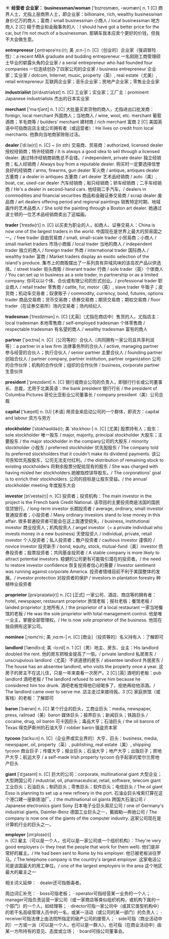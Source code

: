 ☀ <span class="category">**经营者 企业家：**</span>
<span class="vocabulary">**businessman/woman**</span> ['bɪznɪsmæn, -wʊmæn] 
<span class="definition">n. 1 [C] 商界人士，尤指上层商界人士，即企业家：</span>billionaire, rich, wealthy businessman 身价亿万的商人；富商 / small businessman 小商人 / local businessman 地方商人 <span class="definition">2 [C] 精于商业和金融事务的人：</span>I should have got a better price for the car, but I’m not much of a businessman. 那辆车我本应卖个更好的价钱，但我不大会做生意。 
           
<span class="vocabulary">**entrepreneur**</span> [ˌɒntrəprəˈnɜ:(r); 美 ˌɑ:n-]
<span class="definition">n. [C]（创业的）企业家（强调冒险性）：</span>a recent MBA graduate and budding entrepreneur 一名刚刚工商管理硕士毕业的崭露头角的企业家 / a serial entrepreneur who had founded four companies 一位连续创办了四家公司的企业家 / business entrepreneur 企业家；实业家 / dotcom, Internet, music, property（英）, real estate（尤美）, retail entrepreneur 互联网企业家；音乐企业家；房地产企业家；零售业企业家
           
<span class="vocabulary">**industrialist**</span> [ɪnˈdʌstriəlɪst]
<span class="definition">n. [C] 工业家；实业家；工厂主：</span>prominent Japanese industrialists 杰出的日本实业家

<span class="vocabulary">**merchant**</span> ['mə:tʃənt] 
<span class="definition">n. 1 [C] 大批量买卖货物的商人，尤指进出口批发商：</span>foreign, local merchant 外国商人；当地商人 / wine, wool, etc. merchant 葡萄酒商；羊毛商等 / builders’ merchant 建材商 / rich merchant 富商 <span class="definition">2 [C] 美国英语中可指商店店主或公司拥有者（或运营者）：</span>He lives on credit from local merchants. 他靠向当地商家赊账过活。
           
<span class="vocabulary">**dealer**</span> [ˈdi:lə(r)]
<span class="definition">n. [C] ~ (in sth) 交易商、贸易商：</span>authorized, licensed dealer 授权经销商；特许经销商 / It is always a good idea to sell through a licensed dealer. 通过特许经销商销售总不会错。/ independent, private dealer 独立经销商；私人经销商 / Always buy from a reputable dealer. 购买时一定要选择信誉良好的经销商 / arms, firearms, gun dealer 军火商 / antique, antiques dealer 古董商 / a dealer in antiques 古董商 / art dealer 艺术品经销商 / auto（美）, boat, car, used-car dealer 汽车经销商；船只经销商；轿车经销商；二手车经销商 / He's a dealer in second-hand cars. 他经销二手汽车。/ dealers in commodities and financial securities 商品和金融证券交易商 / scrap dealer 废品商 / art dealers offering period and regional paintings 销售特定时期、地域画作的艺术品商人 / She sold the painting through a Boston art dealer. 她通过波士顿的一位艺术品经销商卖出了这幅画。
           
<span class="vocabulary">**trader**</span> [ˈtreɪdə(r)]
<span class="definition">n. [C] 以买卖为职业的人，如商人、证券交易人：</span>China is now one of the largest traders in the world. 中国现在是世界上最大的贸易国之一。/ free trader 自由贸易商 / small, small-scale trader 小贸易商；小商人 / small market traders 市场小商贩 / local trader 当地的商人 / independent trader 独立的商人 / foreign trader 外商 / international trader 国际商人 / wealthy trader 富商 / Market traders display an exotic selection of the island's produce. 集市上的商贩摆出了一系列具有异域风味的该岛农产品以供选择。/ street trader 街头商贩 / itinerant trader 行商 / sole trader（英）个体商人 / You can set up in business as a sole trader, in partnership or as a limited company. 你可以以个体、合伙或有限公司的形式创业。/ professional trader 职业商人 / retail trader 零售商 / cattle, fur, motor（英）, slave trader 牛贩子；皮货商；机动车交易者；奴隶贩子 / commodity, currency, bond, futures, options trader 商品交易商；货币交易商；债券交易商；期货交易商；期权交易商 / floor trader（在证券交易所）场内交易者；场内经纪人
           
<span class="vocabulary">**tradesman**</span> [ˈtreɪdzmən]
<span class="definition">n. [C] [尤英]（尤指在商店中）售货的人，尤指店主：</span>local tradesman 本地零售商 / self-employed tradesman 个体零售商 / respectable tradesman 有名望的商人 / wealthy tradesman 富有的商人

<span class="vocabulary">**partner**</span> ['pɑːtnə] 
<span class="definition">n. [C]（公司等的）合伙人（共同拥有一家公司且共享利润等）：</span>a partner in a law firm 法律事务所的合伙人 / active, managing partner 参与经营的合伙人；执行合伙人 / senior partner 主要合伙人 / founding partner 创始合伙人 / partner company, partner institution, partner organization 公司的合作伙伴；机构的合作伙伴；组织的合作伙伴 / business, corporate partner 生意伙伴

<span class="vocabulary">**president**</span> ['prezɪdənt] 
<span class="definition">n. [C] 银行或商业公司的负责人，即银行行长或公司董事长、总裁，尤用于北美英语：</span>the bank president 银行行长 / the president of Columbia Pictures 哥伦比亚影业公司董事长 / company president（美）公司总裁

<span class="vocabulary">**capital**</span> ['kæpɪtl] 
<span class="definition">n. [U] [术语] 用资金来启动公司的一个群体，即资方：</span>capital and labour 资方与劳方
   
<span class="vocabulary">**stockholder**</span> [ˈstɒkhəʊldə(r); 美 ˈstɑ:khoʊ-]
<span class="definition">n. [C] [尤美] 股票持有人；股东：</span>sole stockholder 唯一股东 / major, majority, principal stockholder 大股东；主要股东 / the major stockholder in the company公司的大股东 / minority stockholder 小股东 / preferred stockholder 优先股股东 / The company told its preferred stockholders that it couldn't make its dividend payments. 该公司告知优先股股东，公司无法支付红利。/ the distribution of remaining stock to existing stockholders 将剩余股票分配给现有的股东 / She was charged with having misled her stockholders.她被指控误导股东。/ The corporations' goal is to enrich their stockholders. 公司的目标是让股东受益。/ the annual stockholder meeting 年度股东大会
           
<span class="vocabulary">**investor**</span> [ɪnˈvestə(r)]
<span class="definition">n. [C] 投资者；投资机构：</span>The main investor in the project is the French bank Credit National. 该项目的主要投资商是法国的国民信贷银行。/ long-term investor 长期投资者 / average, ordinary, small investor 普通投资者；小投资者 / Many ordinary investors stand to lose money in this affair. 很多普通投资者可能会在这上面遭受损失。/ business, institutional investor 商业投资人；机构投资人 / angel investor（= a private individual who invests money in a new business) 天使投资人 / individual, private, retail investor 个人投资者；私人投资者；散户投资者 / cautious investor 谨慎的 / novice investor 投资新手 / bond, equity, stock, mutual-fund（美）investor 债券投资者；股票投资者；共同基金投资者 / A stable company is more likely to attract potential investors. 稳健的公司更有可能吸引潜在的投资者。/ the need to restore investor confidence 恢复投资者信心的需要 / Investor sentiment was running against corporate America. 投资者情绪目前不利于美国整体的发展。/ investor protection 对投资者的保护 / investors in plantation forestry 种植林业投资者

<span class="vocabulary">**proprietor**</span> [prəˈpraɪətə(r)]
<span class="definition">n. [C] [正式] 一家公司、酒店、商店等的拥有者：</span>hotel, newspaper, restaurant proprietor 旅馆老板；报社老板；餐馆老板 / landed proprietor 土地所有人 / the proprietor of a local restaurant 一家当地餐馆的老板 / He was the sole proprietor with total management control. 他是唯一业主，掌握全部管理权。/ He is now sole proprietor of the business. 他现在独自拥有这家公司。
    
<span class="vocabulary">**nominee**</span> [ˌnɒmɪˈni:; 美 ˌnɑ:m-]
<span class="definition">n. [C] [商业]（投资等的）名义持有人：</span>了解即可

<span class="vocabulary">**landlord**</span> [ˈlændlɔ:d; 美 -lɔ:rd]
<span class="definition">n. 1 [C]（男）地主、房东、业主：</span>His landlord doubled the rent. 他的房东把租金提高了一倍。/ private landlord 私房房东 / unscrupulous landlord（尤英）不讲道德的房东 / absentee landlord 外居房东 / The house has an absentee landlord, who visits the property once a year. 这房子的房主不在这儿住，只是一年来查看一次房产。<span class="definition">2 [C] [英] 酒吧的老板：</span>pub landlord 酒吧老板 / The landlord refused to serve him because he considered him too drunk. 酒吧老板觉得他已经喝多了，拒绝再给他添酒。/ The landlord came over to serve me. 店主走过来接待我。<span class="definition">3 [C] 家庭旅馆（或客栈）的老板：</span>了解即可

<span class="vocabulary">**baron**</span> [ˈbærən]
<span class="definition">n. [C] 某个行业的巨头，工商业巨头：</span>media, newspaper, press, railroad（美）baron 媒体巨头；报界巨头；新闻巨头；铁路巨头 / cocaine, drug, oil baron 可卡因巨头；毒品大亨；石油巨头 / the oil barons of Texas 得克萨斯州的石油大亨 / robber baron 强盗资本家
           
<span class="vocabulary">**tycoon**</span> [taɪˈku:n]
<span class="definition">n. [C]（企业界或实业界的）大亨、巨头：</span>business, media, newspaper, oil, property（英）, publishing, real estate（美）, shipping tycoon 商业巨子；传媒大亨；报业巨头；石油大亨；地产大亨；出版巨子；房地产大亨；航运大亨 / a self-made Irish property tycoon 白手起家的爱尔兰房地产巨头
           
<span class="vocabulary">**giant**</span> [ˈdʒaɪənt]
<span class="definition">n. [C] 巨大的公司：</span>corporate, multinational giant 大型企业；大型跨国公司 / industrial, oil, pharmaceutical, retail, software, telecom giant 工业巨头；石油巨头；制药巨头；零售巨头；软件巨头；电信巨头 / The oil giant Esso is planning to set up a new refinery in the port. 石油业巨头埃索打算在这个港口建一座新炼油厂。/ the multinational oil giants 跨国大石油公司 / Japanese electronics giant Sony 日本电子业巨头索尼公司 / one of Germany's industrial giants, Daimler-Benz 德国工业巨头之一，戴姆勒—奔驰公司 / The company is now one of the giants of the computer industry. 这家公司现在是计算机行业的巨头之一。
            
<span class="vocabulary">**employer**</span> [ɪmˈplɔɪə(r)]  
<span class="definition">n. [C] 雇主（可以是一个人，也可以是一家公司或一个组织机构）：</span>They're very good employers (= they treat the people that work for them well). 他们是非常好的雇主。/ He had been sent to Rome by his employer. 他已被老板派往罗马。/ The telephone company is the country's largest employer. 这家电话公司是该国最大的用工单位。/ one of the largest employers in the area 这个地区最大的雇主之一

相关词义延伸：
· dealer还可指贩毒者。

周边词汇补充：
· boss可指老板；
· operator可指经营某一业务的一个人；
· manager可指负责运营一家公司（或一家商店等类似组织机构，或机构下属的一个部门）的一个人，如经理等；
· director可指一家公司中（或其它类型机构中）的若干名高级管理人员中的一名，或某一活动（或公司的某一部门）的负责人；
· receiver可指法律上由法院所指定的破产公司的接管人；
· side可指（商业活动中的）一方或一派（可以是一个人，也可以是一群人）。也可指（在商业活动中）由某一方所持有的意见、态度或立场；
· board可指公司董事会。
